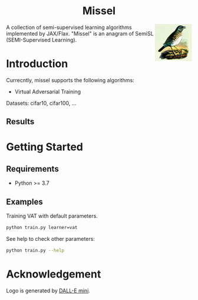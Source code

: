 <div align="center">

# Missel

</div>

<img src="./figures/logo.png"  width = "100" height = "100" align='right' />

A collection of semi-supervised learning algorithms implemented by JAX/Flax.
"Missel" is an anagram of SemiSL (SEMI-Supervised Learning).

# Introduction

Currecntly, missel supports the following algorithms:

- Virtual Adversarial Training

Datasets: cifar10, cifar100, ...

## Results

# Getting Started

## Requirements
- Python >= 3.7

## Examples

Training VAT with default parameters.
```bash
python train.py learner=vat
```

See help to check other parameters:
```bash
python train.py --help
```

# Acknowledgement

Logo is generated by [DALL-E mini](https://huggingface.co/spaces/dalle-mini/dalle-mini).
